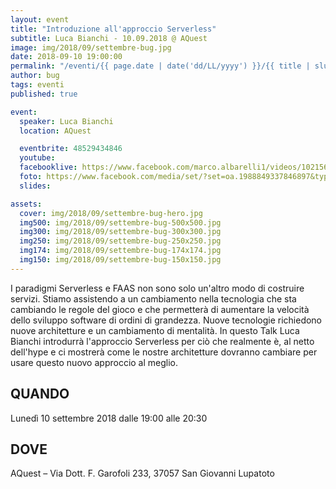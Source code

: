 ```yaml
---
layout: event
title: "Introduzione all'approccio Serverless"
subtitle: Luca Bianchi - 10.09.2018 @ AQuest
image: img/2018/09/settembre-bug.jpg
date: 2018-09-10 19:00:00
permalink: "/eventi/{{ page.date | date('dd/LL/yyyy') }}/{{ title | slug }}/index.html"
author: bug
tags: eventi
published: true

event:
  speaker: Luca Bianchi
  location: AQuest

  eventbrite: 48529434846
  youtube:
  facebooklive: https://www.facebook.com/marco.albarelli1/videos/10215610800774692/
  foto: https://www.facebook.com/media/set/?set=oa.1988849337846897&type=3
  slides:

assets:
  cover: img/2018/09/settembre-bug-hero.jpg
  img500: img/2018/09/settembre-bug-500x500.jpg
  img300: img/2018/09/settembre-bug-300x300.jpg
  img250: img/2018/09/settembre-bug-250x250.jpg
  img174: img/2018/09/settembre-bug-174x174.jpg
  img150: img/2018/09/settembre-bug-150x150.jpg
---
```


I paradigmi Serverless e FAAS non sono solo un'altro modo di costruire servizi. Stiamo assistendo a un cambiamento nella tecnologia che sta cambiando le regole del gioco e che permetterà di aumentare la velocità dello sviluppo software di ordini di grandezza. Nuove tecnologie richiedono nuove architetture e un cambiamento di mentalità. In questo Talk Luca Bianchi introdurrà l'approccio Serverless per ciò che realmente è, al netto dell'hype e ci mostrerà come le nostre architetture dovranno cambiare per usare questo nuovo approccio al meglio.

## QUANDO

Lunedì 10 settembre 2018 dalle 19:00 alle 20:30

## DOVE

AQuest – Via Dott. F. Garofoli 233, 37057 San Giovanni Lupatoto

